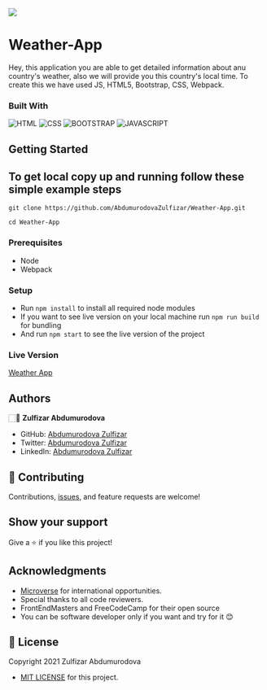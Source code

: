 ![](https://img.shields.io/badge/Microverse-blueviolet) 
# Weather-App

Hey, this application you are able to get detailed information about anu country's weather, also we will provide you this country's local time. To create this we have used JS, HTML5, Bootstrap, CSS, Webpack.


### Built With

![HTML](https://img.shields.io/badge/html5%20-%23E34F26.svg?&style=for-the-badge&logo=html5&logoColor=white)
![CSS](https://img.shields.io/badge/css3%20-%231572B6.svg?&style=for-the-badge&logo=css3&logoColor=white)
![BOOTSTRAP](https://img.shields.io/badge/bootstrap%20-%23563D7C.svg?&style=for-the-badge&logo=bootstrap&logoColor=white) 
![JAVASCRIPT](https://img.shields.io/badge/javascript%20-%23323330.svg?&style=for-the-badge&logo=javascript&logoColor=%23F7DF1E")

## Getting Started

## To get local copy up and running follow these simple example steps

```
git clone https://github.com/AbdumurodovaZulfizar/Weather-App.git
```

```
cd Weather-App
```
### Prerequisites

- Node
- Webpack

### Setup
- Run `npm install` to install all required node modules
- If you want to see live version on your local machine run `npm run build` for bundling
- And run `npm start` to see the live version of the project

### Live Version

[Weather App](https://abdumurodovazulfizar.github.io/Weather-App/)

## Authors

🏻‍💼 **Zulfizar Abdumurodova**

- GitHub: [Abdumurodova Zulfizar](https://github.com/AbdumurodovaZulfizar) 
- Twitter: [Abdumurodova Zulfizar](https://twitter.com/Zulfiza70357085)
- LinkedIn: [Abdumurodova Zulfizar](https://www.linkedin.com/in/zulfizar-abdumurodova-a61527206/) 


## 🤝 Contributing

Contributions, [issues](https://github.com/AbdumurodovaZulfizar/Weather-App/issues), and feature requests are welcome!


## Show your support

Give a ⭐️ if you like this project!

## Acknowledgments

- [Microverse](https://www.microverse.org/) for international opportunities.
- Special thanks to all code reviewers.
- FrontEndMasters and FreeCodeCamp for their open source
- You can be software developer only if you want and try for it 😊

## 📝 License

Copyright 2021 Zulfizar Abdumurodova
- [MIT LICENSE](https://github.com/AbdumurodovaZulfizar/Weather-App/blob/development/LICENSE) for this project.

